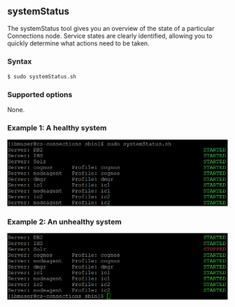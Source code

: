 ## systemStatus

The systemStatus tool gives you an overview of the state of a particular Connections node. Service states are clearly 
identified, allowing you to quickly determine what actions need to be taken.

### Syntax

```Bash
$ sudo systemStatus.sh
```

### Supported options

None.

### Example 1: A healthy system

![Healthy system](images/systemStatus1.png)

### Example 2: An unhealthy system

![Unhealthy system](images/systemStatus2.png)